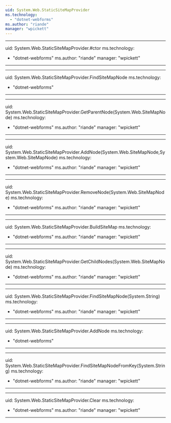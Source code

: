 ```yaml
---
uid: System.Web.StaticSiteMapProvider
ms.technology: 
  - "dotnet-webforms"
ms.author: "riande"
manager: "wpickett"
---
```


---
uid: System.Web.StaticSiteMapProvider.#ctor
ms.technology: 
  - "dotnet-webforms"
ms.author: "riande"
manager: "wpickett"
---

---
uid: System.Web.StaticSiteMapProvider.FindSiteMapNode
ms.technology: 
  - "dotnet-webforms"
---

---
uid: System.Web.StaticSiteMapProvider.GetParentNode(System.Web.SiteMapNode)
ms.technology: 
  - "dotnet-webforms"
ms.author: "riande"
manager: "wpickett"
---

---
uid: System.Web.StaticSiteMapProvider.AddNode(System.Web.SiteMapNode,System.Web.SiteMapNode)
ms.technology: 
  - "dotnet-webforms"
ms.author: "riande"
manager: "wpickett"
---

---
uid: System.Web.StaticSiteMapProvider.RemoveNode(System.Web.SiteMapNode)
ms.technology: 
  - "dotnet-webforms"
ms.author: "riande"
manager: "wpickett"
---

---
uid: System.Web.StaticSiteMapProvider.BuildSiteMap
ms.technology: 
  - "dotnet-webforms"
ms.author: "riande"
manager: "wpickett"
---

---
uid: System.Web.StaticSiteMapProvider.GetChildNodes(System.Web.SiteMapNode)
ms.technology: 
  - "dotnet-webforms"
ms.author: "riande"
manager: "wpickett"
---

---
uid: System.Web.StaticSiteMapProvider.FindSiteMapNode(System.String)
ms.technology: 
  - "dotnet-webforms"
ms.author: "riande"
manager: "wpickett"
---

---
uid: System.Web.StaticSiteMapProvider.AddNode
ms.technology: 
  - "dotnet-webforms"
---

---
uid: System.Web.StaticSiteMapProvider.FindSiteMapNodeFromKey(System.String)
ms.technology: 
  - "dotnet-webforms"
ms.author: "riande"
manager: "wpickett"
---

---
uid: System.Web.StaticSiteMapProvider.Clear
ms.technology: 
  - "dotnet-webforms"
ms.author: "riande"
manager: "wpickett"
---
